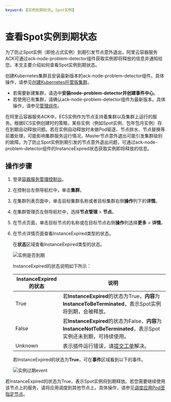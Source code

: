 ```yaml
---
keyword: [实例到期检测, Spot实例]
---
```


# 查看Spot实例到期状态

为了防止Spot实例（即抢占式实例）到期引发节点意外退出，阿里云容器服务ACK可通过ack-node-problem-detector组件获取实例即将释放的信息并通知给您。本文主要介绍如何查看Spot实例到期状态。

创建Kubernetes集群且安装最新版本的ack-node-problem-detector组件。具体操作，请参见[创建Kubernetes托管版集群](/cn.zh-CN/Kubernetes集群用户指南/集群/创建集群/创建Kubernetes托管版集群.md)。

-   若需要新建集群，请选中**安装node-problem-detector并创建事件中心**。
-   若使用已有集群，请确认ack-node-problem-detector组件为最新版本。具体操作，请参见[管理组件](/cn.zh-CN/Kubernetes集群用户指南/组件/管理组件.md)。

在阿里云容器服务ACK中，ECS实例作为节点支持着集群以及集群上运行的服务。根据ECS实例创建时的策略，某些实例（例如Spot实例、包年包月实例）存在到期自动释放问题。若在实例自动释放时未做Pod驱逐、节点排水、节点替换等前置处理，可能影响集群服务运行情况，Master节点意外退出可能引发集群级别的故障。为了防止Spot实例到期引发的节点意外退出问题，可通过ack-node-problem-detector组件的InstanceExpired状态获取实例即将释放的信息。

## 操作步骤

1.  登录[容器服务管理控制台](https://cs.console.aliyun.com)。

2.  在控制台左侧导航栏中，单击**集群**。

3.  在集群列表页面中，单击目标集群名称或者目标集群右侧**操作**列下的**详情**。

4.  在集群管理页左侧导航栏中，选择**节点管理** \> **节点**。

5.  在节点页面，单击目标节点的名称或在目标节点右侧**操作**列选择**更多** \> **详情**。

6.  在节点详情页面查看InstanceExpired类型的状态。

    在**状态**区域查看InstanceExpired类型的状态。

    ![实例是否到期](https://help-static-aliyun-doc.aliyuncs.com/assets/img/zh-CN/3771858261/p302105.png)

    InstanceExpired的状态说明如下所示：

    |InstanceExpired的状态|说明|
    |------------------|--|
    |True|若**InstanceExpired**的状态为True，**内容**为**InstanceToBeTerminated**，表示Spot实例将到期，会被释放。|
    |False|若**InstanceExpired**的状态为False，**内容**为**InstanceNotToBeTerminated**，表示Spot实例还未到期，可持续使用。|
    |Unknown|表示插件运行错误，请[提交工单](https://selfservice.console.aliyun.com/ticket/createIndex)解决。|

    若InstanceExpired的状态为**True**，可在**事件**区域看到以下的事件。

    ![实例过期event](https://help-static-aliyun-doc.aliyuncs.com/assets/img/zh-CN/3771858261/p302240.png)


若InstanceExpired的状态为True，表示Spot实例将到期释放。若您需要继续使用该节点上的服务，请将应用调度到其他节点上。具体操作，请参见[调度应用Pod至指定节点](/cn.zh-CN/Kubernetes集群用户指南/应用/应用调度部署/调度应用Pod至指定节点.md)。

